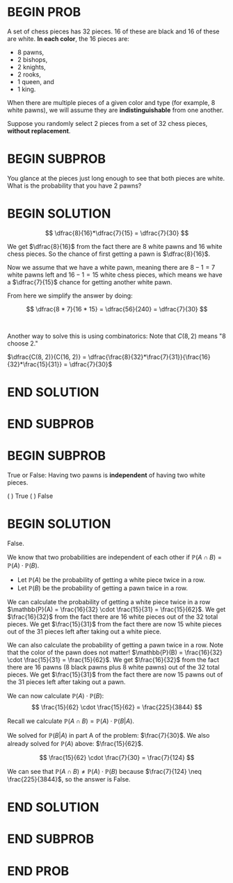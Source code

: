 # BEGIN PROB

A set of chess pieces has 32 pieces. 16 of these are black and 16 of these are white. **In each color**, the 16 pieces are:

- 8 pawns,
- 2 bishops,
- 2 knights,
- 2 rooks,
- 1 queen, and 
- 1 king.

When there are multiple pieces of a given color and type (for example, 8 white pawns), we will assume they are **indistinguishable** from one another.

Suppose you randomly select $2$ pieces from a set of $32$ chess pieces, **without replacement**.

# BEGIN SUBPROB

You glance at the pieces just long enough to see that both pieces are white. What is the probability that you have $2$ pawns?

# BEGIN SOLUTION

$$
\dfrac{8}{16}*\dfrac{7}{15} = \dfrac{7}{30}
$$

We get $\dfrac{8}{16}$ from the fact there are $8$ white pawns and $16$ white chess pieces. So the chance of first getting a pawn is $\dfrac{8}{16}$.

Now we assume that we have a white pawn, meaning there are $8-1=7$ white pawns left and $16 - 1 = 15$ white chess pieces, which means we have a $\dfrac{7}{15}$ chance for getting another white pawn.

From here we simplify the answer by doing:

$$
\dfrac{8 * 7}{16 * 15} = \dfrac{56}{240} = \dfrac{7}{30}
$$

<br>

Another way to solve this is using combinatorics: Note that $C(8, 2)$ means "$8$ choose $2$."

$\dfrac{C(8, 2)}{C(16, 2)} = \dfrac{\frac{8}{32}*\frac{7}{31}}{\frac{16}{32}*\frac{15}{31}} = \dfrac{7}{30}$

# END SOLUTION

# END SUBPROB

# BEGIN SUBPROB

True or False: Having two pawns is **independent** of having two white pieces.

( ) True
( ) False

# BEGIN SOLUTION

False.

We know that two probabilities are independent of each other if $\mathbb{P}(A \cap B) = \mathbb{P}(A) \cdot \mathbb{P}(B)$.

- Let $\mathbb{P}(A)$ be the probability of getting a white piece twice in a row.
- Let $\mathbb{P}(B)$ be the probability of getting a pawn twice in a row.

We can calculate the probability of getting a white piece twice in a row $\mathbb{P}(A) = \frac{16}{32} \cdot \frac{15}{31} = \frac{15}{62}$. We get $\frac{16}{32}$ from the fact there are $16$ white pieces out of the $32$ total pieces. We get $\frac{15}{31}$ from the fact there are now $15$ white pieces out of the $31$ pieces left after taking out a white piece.

We can also calculate the probability of getting a pawn twice in a row. Note that the color of the pawn does not matter! $\mathbb{P}(B) = \frac{16}{32} \cdot \frac{15}{31} = \frac{15}{62}$. We get $\frac{16}{32}$ from the fact there are $16$ pawns ($8$ black pawns plus $8$ white pawns) out of the $32$ total pieces. We get $\frac{15}{31}$ from the fact there are now $15$ pawns out of the $31$ pieces left after taking out a pawn.

We can now calculate $\mathbb{P}(A) \cdot \mathbb{P}(B)$:
$$
\frac{15}{62} \cdot \frac{15}{62} = \frac{225}{3844}
$$

Recall we calculate $\mathbb{P}(A \cap B) = \mathbb{P}(A) \cdot \mathbb{P}(B|A)$.

We solved for $\mathbb{P}(B|A)$ in part A of the problem: $\frac{7}{30}$. We also already solved for $\mathbb{P}(A)$ above: $\frac{15}{62}$.

$$
\frac{15}{62} \cdot \frac{7}{30} = \frac{7}{124}
$$

We can see that $\mathbb{P}(A \cap B) \neq \mathbb{P}(A) \cdot \mathbb{P}(B)$ because $\frac{7}{124} \neq \frac{225}{3844}$, so the answer is False.

# END SOLUTION

# END SUBPROB

# END PROB
